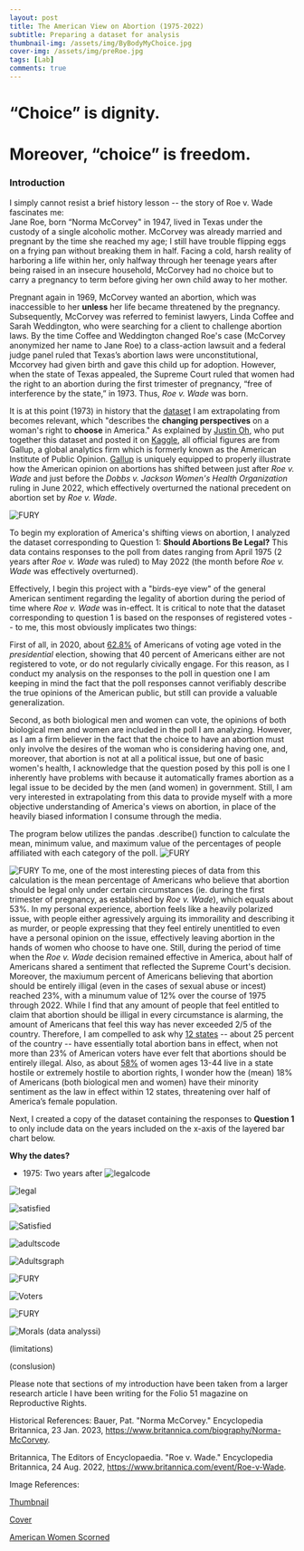 ```yaml
---
layout: post
title: The American View on Abortion (1975-2022)
subtitle: Preparing a dataset for analysis
thumbnail-img: /assets/img/ByBodyMyChoice.jpg
cover-img: /assets/img/preRoe.jpg
tags: [Lab]
comments: true
---
```

# “Choice” is dignity. 
# Moreover, “choice” is freedom. 

### Introduction
I simply cannot resist a brief history lesson -- the story of Roe v. Wade fascinates me:  
Jane Roe, born “Norma McCorvey" in 1947, lived in Texas under the custody of a single alcoholic mother. McCorvey was already married and pregnant by the time she reached my age; I still have trouble flipping eggs on a frying pan without breaking them in half. Facing a cold, harsh reality of harboring a life within her, only halfway through her teenage years after being raised in an insecure household, McCorvey had no choice but to carry a pregnancy to term before giving her own child away to her mother. 

Pregnant again in 1969, McCorvey wanted an abortion, which was inaccessible to her **unless** her life became threatened by the pregnancy. Subsequently, McCorvey was referred to feminist lawyers, Linda Coffee and Sarah Weddington, who were searching for a client to challenge abortion laws. By the time Coffee and Weddington changed Roe's case (McCorvey anonymized her name to Jane Roe) to a class-action lawsuit and a federal judge panel ruled that Texas’s abortion laws were unconstitutional, Mccorvey had given birth and gave this child up for adoption. However, when the state of Texas appealed, the Supreme Court ruled that women had the right to an abortion during the first trimester of pregnancy, “free of interference by the state,” in 1973. Thus, _Roe v. Wade_ was born. 

It is at this point (1973) in history that the [dataset](https://www.kaggle.com/datasets/justin2028/perspectives-on-abortion-1975-2022) I am extrapolating from becomes relevant, which "describes the **changing perspectives** on a woman's right to **choose** in America." 
As explained by [Justin Oh](https://www.kaggle.com/justin2028), who put together this dataset and posted it on [Kaggle](https://www.kaggle.com/), all official figures are from Gallup, a global analytics firm which is formerly known as the American Institute of Public Opinion. [Gallup](https://www.gallup.com/home.aspx) is uniquely equipped to properly illustrate how the American opinion on abortions has shifted between just after _Roe v. Wade_ and just before the _Dobbs v. Jackson Women's Health Organization_ ruling in June 2022, which effectively overturned the national precedent on abortion set by _Roe v. Wade_. 

![FURY](../assets/img/fury.jpg)


To begin my exploration of America's shifting views on abortion, I analyzed the dataset corresponding to Question 1: **Should Abortions Be Legal?** 
This data contains responses to the poll from dates ranging from April 1975 (2 years after _Roe v. Wade_ was ruled) to May 2022 (the month before _Roe v. Wade_ was effectively overturned). 

Effectively, I begin this project with a "birds-eye view" of the general American sentiment regarding the legality of abortion during the period of time where _Roe v. Wade_ was in-effect. It is critical to note that the dataset corresponding to question 1 is based on the responses of registered votes -- to me, this most obviously implicates two things: 

First of all, in 2020, about [62.8%](https://www.pewresearch.org/fact-tank/2022/11/01/turnout-in-u-s-has-soared-in-recent-elections-but-by-some-measures-still-trails-that-of-many-other-countries/) of Americans of voting age voted in the _presidential_ election, showing that 40 percent of Americans either are not registered to vote, or do not regularly civically engage. For this reason, as I conduct my analysis on the responses to the poll in question one I am keeping in mind the fact that the poll responses cannot verifiably describe the true opinions of the American public, but still can provide a valuable generalization. 

Second, as both biological men and women can vote, the opinions of both biological men and women are included in the poll I am analyzing. However, as I am a firm believer in the fact that the choice to have an abortion must only involve the desires of the woman who is considering having one, and, moreover, that abortion is not at all a political issue, but one of basic women's health, I acknowledge that the question posed by this poll is one I inherently have problems with because it automatically frames abortion as a legal issue to be decided by the men (and women) in government. Still, I am very interested in extrapolating from this data to provide myself with a more objective understanding of America's views on abortion, in place of the heavily biased information I consume through the media. 

The program below utilizes the pandas .describe() function to calculate the mean, minimum value, and maximum value of the percentages of people affiliated with each category of the poll. 
![FURY](../assets/img/CodeDescribe.jpg)

![FURY](../assets/img/describe.jpg)
To me, one of the most interesting pieces of data from this calculation is the mean percentage of Americans who believe that abortion should be legal only under certain circumstances (ie. during the first trimester of pregnancy, as established by _Roe v. Wade_), which equals about 53%. In my personal experience, abortion feels like a heavily polarized issue, with people either agressively arguing its immoraility and describing it as murder, or people expressing that they feel entirely unentitled to even have a personal opinion on the issue, effectively leaving abortion in the hands of women who choose to have one. Still, during the period of time when the _Roe v. Wade_ decision remained effective in America, about half of Americans shared a sentiment that reflected the Supreme Court's decision. Moreover, the maxiumum percent of Americans believing that abortion should be entirely illigal (even in the cases of sexual abuse or incest) reached 23%, with a minumum value of 12% over the course of 1975 through 2022. While I find that any amount of people that feel entitled to claim that abortion should be illigal in every circumstance is alarming, the amount of Americans that feel this way has never exceeded 2/5 of the country. Therefore, I am compelled to ask why [12 states](https://www.guttmacher.org/2023/01/six-months-post-roe-24-us-states-have-banned-abortion-or-are-likely-do-so-roundup) -- about 25 percent of the country -- have essentially total abortion bans in effect, when not more than 23% of American voters have ever felt that abortions should be entirely illegal. Also, as about [58%](https://www.guttmacher.org/united-states/abortion?gclid=Cj0KCQiAutyfBhCMARIsAMgcRJTMC4JZM1W2Oybb3jYIoQPQ9CX1VyTjbG4049Ydp-TdSEUFOFFaqtUaApDGEALw_wcB) of women ages 13-44 live in a state hostile or extremely hostile to abortion rights, I wonder how the (mean) 18% of Americans (both biological men and women) have their minority sentiment as the law in effect within 12 states, threatening over half of America’s female population. 


Next, I created a copy of the dataset containing the responses to **Question 1** to only include data on the years included on the x-axis of the layered bar chart below. 

**Why the dates?**
* 1975: Two years after 
![legalcode](../assets/img/CodeLegal.jpg)

![legal](../assets/img/legalfinal.jpg)


![satisfied](../assets/img/CodeSatisfied.jpg)

![Satisfied](../assets/img/Satisfied.jpg)

![adultscode](../assets/img/nationaladults.jpg)

![Adultsgraph](../assets/img/nationaladultsgraph.jpg)

![FURY](../assets/img/CodeRegistered.jpg)

![Voters](../assets/img/Voters.jpg)

![FURY](../assets/img/CodeMorals.jpg)

![Morals](../assets/img/MorallyAcceptable.jpg)
(data analyssi)


(limitations) 


(conslusion)









Please note that sections of my introduction have been taken from a larger research article I have been writing for the Folio 51 magazine on Reproductive Rights. 

Historical References: 
Bauer, Pat. "Norma McCorvey." Encyclopedia Britannica, 23 Jan. 2023, https://www.britannica.com/biography/Norma-McCorvey.

Britannica, The Editors of Encyclopaedia. "Roe v. Wade." Encyclopedia Britannica, 24 Aug. 2022, https://www.britannica.com/event/Roe-v-Wade.

Image References: 

[Thumbnail](https://www.nbcbayarea.com/news/national-international/photos-protests-erupt-across-the-nation-after-supreme-court-leak-of-roe-v-wade-draft-overturning-abortion-rights/2881065/)

[Cover](https://www.theatlantic.com/ideas/archive/2020/03/before-roe-v-wade/607609/)

[American Women Scorned](https://www.voanews.com/a/us-prepares-for-post-roe-v-wade-future/6632410.html) 


